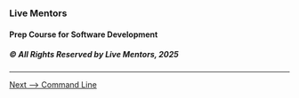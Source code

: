 ### Live Mentors
#### Prep Course for Software Development
##### &copy; All Rights Reserved by Live Mentors, 2025
---



[Next --> Command Line](./04%20Command%20Line.md)

